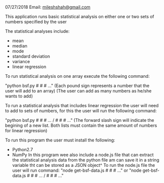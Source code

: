 07/27/2018
Email: mileshshah@gmail.com

This application runs basic statistical analysis on either one or two sets of numbers
specified by the user

The statistical analyses include:
- mean
- median
- mode
- standard deviation
- variance
- linear regression

To run statistical analysis on one array execute the following command:

"python bsf.py # # # ..." (Each pound sign represents a number that the user will add to an array)
(The user can add as many numbers as he/she wants to add)

To run a statistical analysis that includes linear regression the user will need to add to sets 
of numbers, for this the user will run the following command:

"python bsf.py # # # ... / # # # ..." (The forward slash sign will indicate the begining of a new
list. Both lists must contain the same amount of numbers for linear regression)

To run this program the user must install the following:

- Python2.7
- NumPy
In this program wee also include a node.js file that can extract the statistical analysis data from the 
python file am can save it in a string variable tht can be stored as a JSON object^
To run the node.js file the user will run command:
"node get-bsf-data.js # # # ..." or "node get-bsf-data.js # # # ... / # # # ..."


